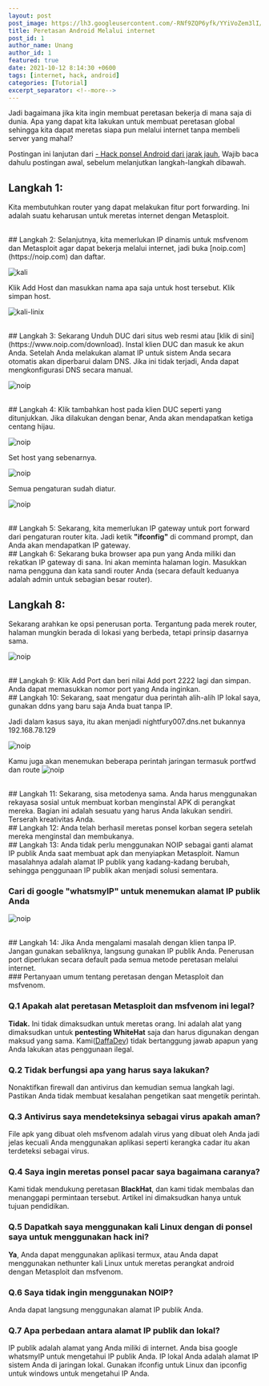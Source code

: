 ```yaml
---
layout: post
post_image: https://lh3.googleusercontent.com/-RNf9ZQP6yfk/YYiVoZem3lI/AAAAAAAAHe0/xJRPX4jaRWgj5uPsien2p2ispgB7PJ-fQCLcBGAsYHQ/metasploit.webp
title: Peretasan Android Melalui internet
post_id: 1
author_name: Unang
author_id: 1
featured: true
date: 2021-10-12 8:14:30 +0600
tags: [internet, hack, android]
categories: [Tutorial]
excerpt_separator: <!--more-->
---
```


Jadi bagaimana jika kita ingin membuat peretasan bekerja di<!--more--> mana saja di dunia. Apa yang dapat kita lakukan untuk membuat peretasan global sehingga kita dapat meretas siapa pun melalui internet tanpa membeli server yang mahal?

Postingan ini lanjutan dari [- Hack ponsel Android dari jarak jauh](https://daffadev.my.id/Meretas-ponsel-Android-dari-jarak-jauh-menggunakan-Metasploit), Wajib baca dahulu postingan awal, sebelum melanjutkan langkah-langkah dibawah.
<br/>
## Langkah 1:
Kita membutuhkan router yang dapat melakukan fitur port forwarding. Ini adalah suatu keharusan untuk meretas internet dengan Metasploit.

<br/>
## Langkah 2: 
Selanjutnya, kita memerlukan IP dinamis untuk msfvenom dan Metasploit agar dapat bekerja melalui internet, jadi buka [noip.com](https://noip.com) dan daftar.

![kali](https://myhackingworld.com/wp-content/uploads/2019/08/Screenshot-256-min-1024x341.jpg)


Klik Add Host dan masukkan nama apa saja untuk host tersebut. Klik simpan host.


![kali-linix](https://myhackingworld.com/wp-content/uploads/2019/08/Screenshot-263-min-1024x460.jpg)

<br />
## Langkah 3: 
Sekarang Unduh DUC dari situs web resmi atau [klik di sini](https://www.noip.com/download). Instal klien DUC dan masuk ke akun Anda. Setelah Anda melakukan alamat IP untuk sistem Anda secara otomatis akan diperbarui dalam DNS. Jika ini tidak terjadi, Anda dapat mengkonfigurasi DNS secara manual.

![noip](https://myhackingworld.com/wp-content/uploads/2019/08/Screenshot-262-min.jpg)

<br/>
## Langkah 4: 
Klik tambahkan host pada klien DUC seperti yang ditunjukkan. Jika dilakukan dengan benar, Anda akan mendapatkan ketiga centang hijau.

![noip](https://myhackingworld.com/wp-content/uploads/2019/08/Screenshot-257-min.jpg)


Set host yang sebenarnya.

![noip](https://myhackingworld.com/wp-content/uploads/2019/08/Screenshot-258-min.jpg)

Semua pengaturan sudah diatur.

![noip](https://myhackingworld.com/wp-content/uploads/2019/08/Screenshot-259-min.jpg)

<br/>
## Langkah 5: 
Sekarang, kita memerlukan IP gateway untuk port forward dari pengaturan router kita. Jadi ketik <b>"ifconfig"</b> di command prompt, dan Anda akan mendapatkan IP gateway.

<br/>
## Langkah 6: 
Sekarang buka browser apa pun yang Anda miliki dan rekatkan IP gateway di sana. Ini akan meminta halaman login. Masukkan nama pengguna dan kata sandi router Anda (secara default keduanya adalah admin untuk sebagian besar router).

## Langkah 8: 
Sekarang arahkan ke opsi penerusan porta. Tergantung pada merek router, halaman mungkin berada di lokasi yang berbeda, tetapi prinsip dasarnya sama.

![noip](https://myhackingworld.com/wp-content/uploads/2019/06/Screenshot-46.png)

<br/>
## Langkah 9: 
Klik Add Port dan beri nilai Add port 2222 lagi dan simpan. Anda dapat memasukkan nomor port yang Anda inginkan.

<br/>
## Langkah 10: 
Sekarang, saat mengatur dua perintah alih-alih IP lokal saya, gunakan ddns yang baru saja Anda buat tanpa IP.


Jadi dalam kasus saya, itu akan menjadi nightfury007.dns.net bukannya 192.168.78.129


![noip](https://myhackingworld.com/wp-content/uploads/2019/06/m1.jpg)

Kamu juga akan menemukan beberapa perintah jaringan termasuk portfwd dan route
![noip](https://myhackingworld.com/wp-content/uploads/2019/06/m5.jpg)

<br/>
## Langkah 11: 
Sekarang, sisa metodenya sama. Anda harus menggunakan rekayasa sosial untuk membuat korban menginstal APK di perangkat mereka. Bagian ini adalah sesuatu yang harus Anda lakukan sendiri. Terserah kreativitas Anda.

<br/>
## Langkah 12: 
Anda telah berhasil meretas ponsel korban segera setelah mereka menginstal dan membukanya.

<br/>
## Langkah 13: 
Anda tidak perlu menggunakan NOIP sebagai ganti alamat IP publik Anda saat membuat apk dan menyiapkan Metasploit. Namun masalahnya adalah alamat IP publik yang kadang-kadang berubah, sehingga penggunaan IP publik akan menjadi solusi sementara.

### Cari di google "whatsmyIP" untuk menemukan alamat IP publik Anda

![noip](https://myhackingworld.com/wp-content/uploads/2019/08/Screenshot-291.jpg)


<br/>
## Langkah 14: 
Jika Anda mengalami masalah dengan klien tanpa IP. Jangan gunakan sebaliknya, langsung gunakan IP publik Anda. Penerusan port diperlukan secara default pada semua metode peretasan melalui internet.


<br/>
### Pertanyaan umum tentang peretasan dengan Metasploit dan msfvenom.

### Q.1 Apakah alat peretasan Metasploit dan msfvenom ini legal?
<b>Tidak.</b> Ini tidak dimaksudkan untuk meretas orang. Ini adalah alat yang dimaksudkan untuk <b>pentesting WhiteHat</b> saja dan harus digunakan dengan maksud yang sama. Kami([DaffaDev](https://daffadev.my.id/)) tidak bertanggung jawab apapun yang Anda lakukan atas penggunaan ilegal.

### Q.2 Tidak berfungsi apa yang harus saya lakukan?
Nonaktifkan firewall dan antivirus dan kemudian semua langkah lagi. Pastikan Anda tidak membuat kesalahan pengetikan saat mengetik perintah.

### Q.3 Antivirus saya mendeteksinya sebagai virus apakah aman?
File apk yang dibuat oleh msfvenom adalah virus yang dibuat oleh Anda jadi jelas kecuali Anda menggunakan aplikasi seperti kerangka cadar itu akan terdeteksi sebagai virus.

### Q.4 Saya ingin meretas ponsel pacar saya bagaimana caranya?
Kami tidak mendukung peretasan <b>BlackHat</b>, dan kami tidak membalas dan menanggapi permintaan tersebut. Artikel ini dimaksudkan hanya untuk tujuan pendidikan.

### Q.5 Dapatkah saya menggunakan kali Linux dengan di ponsel saya untuk menggunakan hack ini?
<b>Ya</b>, Anda dapat menggunakan aplikasi termux, atau Anda dapat menggunakan nethunter kali Linux untuk meretas perangkat android dengan Metasploit dan msfvenom.

### Q.6 Saya tidak ingin menggunakan NOIP?
Anda dapat langsung menggunakan alamat IP publik Anda.

### Q.7 Apa perbedaan antara alamat IP publik dan lokal?
IP publik adalah alamat yang Anda miliki di internet. Anda bisa google whatsmyIP untuk mengetahui IP publik Anda. IP lokal Anda adalah alamat IP sistem Anda di jaringan lokal. Gunakan ifconfig untuk Linux dan ipconfig untuk windows untuk mengetahui IP Anda.
